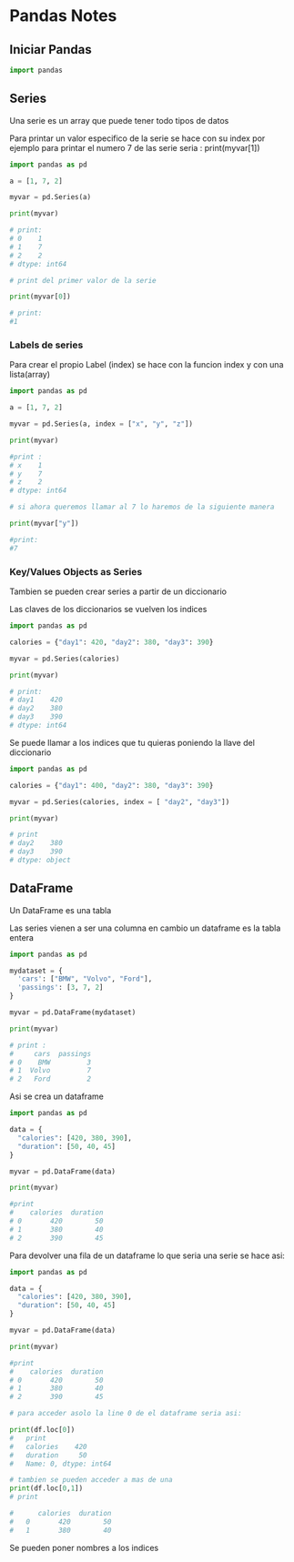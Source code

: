 # Pandas Notes

## Iniciar Pandas

```python
import pandas 
```

## Series

Una serie es un array que puede tener todo tipos de datos

Para printar un valor especifico de la serie se hace con su index por ejemplo para printar el numero 7 de las serie seria : print(myvar[1])

```python
import pandas as pd

a = [1, 7, 2]

myvar = pd.Series(a)

print(myvar)

# print:
# 0    1
# 1    7
# 2    2
# dtype: int64

# print del primer valor de la serie

print(myvar[0])

# print:
#1
```

### Labels de series

Para crear el propio Label (index) se hace con la funcion index y con una lista(array)

```python
import pandas as pd

a = [1, 7, 2]

myvar = pd.Series(a, index = ["x", "y", "z"])

print(myvar)

#print :
# x    1
# y    7
# z    2
# dtype: int64

# si ahora queremos llamar al 7 lo haremos de la siguiente manera

print(myvar["y"])

#print:
#7
```

### Key/Values Objects as Series

Tambien se pueden crear series a partir de un diccionario

Las claves de los diccionarios se vuelven los indices

```python
import pandas as pd

calories = {"day1": 420, "day2": 380, "day3": 390}

myvar = pd.Series(calories)

print(myvar)

# print:
# day1    420
# day2    380
# day3    390
# dtype: int64

```

Se puede llamar a los indices que tu quieras poniendo la llave del diccionario

```python
import pandas as pd

calories = {"day1": 400, "day2": 380, "day3": 390}

myvar = pd.Series(calories, index = [ "day2", "day3"])

print(myvar)

# print
# day2    380
# day3    390
# dtype: object
```

## DataFrame

Un DataFrame es una tabla

Las series vienen a ser una columna en cambio un dataframe es la tabla entera

```python
import pandas as pd

mydataset = {
  'cars': ["BMW", "Volvo", "Ford"],
  'passings': [3, 7, 2]
}

myvar = pd.DataFrame(mydataset)

print(myvar)

# print :
#     cars  passings
# 0    BMW         3
# 1  Volvo         7
# 2   Ford         2


```

Asi se crea un dataframe

```python
import pandas as pd

data = {
  "calories": [420, 380, 390],
  "duration": [50, 40, 45]
}

myvar = pd.DataFrame(data)

print(myvar)

#print 
#    calories  duration
# 0       420        50
# 1       380        40
# 2       390        45
```

Para devolver una fila de un dataframe lo que seria una serie se hace asi:

```python
import pandas as pd

data = {
  "calories": [420, 380, 390],
  "duration": [50, 40, 45]
}

myvar = pd.DataFrame(data)

print(myvar)

#print 
#    calories  duration
# 0       420        50
# 1       380        40
# 2       390        45

# para acceder asolo la line 0 de el dataframe seria asi:

print(df.loc[0])
#   print
#   calories    420
#   duration     50
#   Name: 0, dtype: int64

# tambien se pueden acceder a mas de una
print(df.loc[0,1])
# print

#      calories  duration
#   0       420        50
#   1       380        40
```
Se pueden poner nombres a los indices